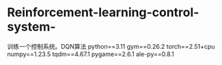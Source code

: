 # Reinforcement-learning-control-system-
训练一个控制系统。DQN算法
python==3.11
gym==0.26.2
torch==2.51+cpu
numpy==1.23.5
tqdm==4.67.1
pygame==2.6.1
ale-py==0.8.1
